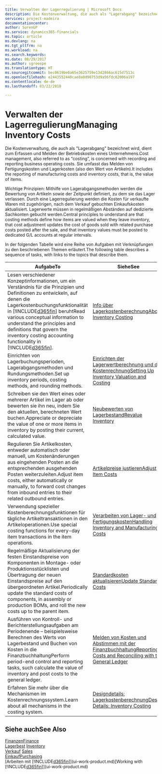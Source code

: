 ```yaml
---
title: Verwalten der Lagerregulierung | Microsoft Docs
description: Die Kostenverwaltung, die auch als "Lagerabgang" bezeichnet wird, dient zum Erfassen und Melden der Betriebskosten eines Unternehmens. Sie umfasst das Melden von Fertigungskosten und Lagerkosten (also den Wert von Artikeln).
services: project-madeira
documentationcenter: 
author: SorenGP
ms.service: dynamics365-financials
ms.topic: article
ms.devlang: na
ms.tgt_pltfrm: na
ms.workload: na
ms.search.keywords: 
ms.date: 08/29/2017
ms.author: sgroespe
ms.translationtype: HT
ms.sourcegitcommit: bec0619be0a65e3625759e13d2866ac615d7513c
ms.openlocfilehash: e2443552440cae8a0d90753d9a56fdc82006a197
ms.contentlocale: de-de
ms.lasthandoff: 03/22/2018

---
```

# <a name="managing-inventory-costs"></a><span data-ttu-id="a6f2e-104">Verwalten der Lagerregulierung</span><span class="sxs-lookup"><span data-stu-id="a6f2e-104">Managing Inventory Costs</span></span>
<span data-ttu-id="a6f2e-105">Die Kostenverwaltung, die auch als "Lagerabgang" bezeichnet wird, dient zum Erfassen und Melden der Betriebskosten eines Unternehmens.</span><span class="sxs-lookup"><span data-stu-id="a6f2e-105">Cost management, also referred to as “costing”, is concerned with recording and reporting business operating costs.</span></span> <span data-ttu-id="a6f2e-106">Sie umfasst das Melden von Fertigungskosten und Lagerkosten (also den Wert von Artikeln).</span><span class="sxs-lookup"><span data-stu-id="a6f2e-106">It includes the reporting of manufacturing costs and inventory costs, that is, the value of items.</span></span>   

<span data-ttu-id="a6f2e-107">Wichtige Prinzipien: Mithilfe von Lagerabgangsmethoden werden die Bewertung von Artikeln sowie der Zeitpunkt definiert, zu dem sie das Lager verlassen. Durch eine Lagerregulierung werden die Kosten für verkaufte Waren mit zugehörigen, nach dem Verkauf gebuchten Einkaufskosten aktualisiert. Lagerwerte müssen in regelmäßigen Abständen auf dedizierte Sachkonten gebucht werden.</span><span class="sxs-lookup"><span data-stu-id="a6f2e-107">Central principles to understand are that costing methods define how items are valued when they leave inventory, that cost adjustment updates the cost of goods sold with related purchase costs posted after the sale, and that inventory values must be posted to dedicated G/L accounts at regular intervals.</span></span>

<span data-ttu-id="a6f2e-108">In der folgenden Tabelle wird eine Reihe von Aufgaben mit Verknüpfungen zu den beschriebenen Themen erläutert.</span><span class="sxs-lookup"><span data-stu-id="a6f2e-108">The following table describes a sequence of tasks, with links to the topics that describe them.</span></span>

|<span data-ttu-id="a6f2e-109">**Aufgabe**</span><span class="sxs-lookup"><span data-stu-id="a6f2e-109">**To**</span></span>|<span data-ttu-id="a6f2e-110">**Siehe**</span><span class="sxs-lookup"><span data-stu-id="a6f2e-110">**See**</span></span>|  
|------------|-------------|  
|<span data-ttu-id="a6f2e-111">Lesen verschiedener Konzeptinformationen, um ein Verständnis für die Prinzipien und Definitionen zu entwickeln, auf denen die Lagerkostenbuchungsfunktionalität in [!INCLUDE[d365fin](includes/d365fin_md.md)] beruht</span><span class="sxs-lookup"><span data-stu-id="a6f2e-111">Read various conceptual information to understand the principles and definitions that govern the inventory costing accounting functionality in [!INCLUDE[d365fin](includes/d365fin_md.md)].</span></span>|[<span data-ttu-id="a6f2e-112">Info über Lagerkostenberechnung</span><span class="sxs-lookup"><span data-stu-id="a6f2e-112">About Inventory Costing</span></span>](finance-learn-about-costing.md)|  
|<span data-ttu-id="a6f2e-113">Einrichten von Lagerbuchungsperioden, Lagerabgangsmethoden und Rundungsmethoden.</span><span class="sxs-lookup"><span data-stu-id="a6f2e-113">Set up inventory periods, costing methods, and rounding methods.</span></span>|[<span data-ttu-id="a6f2e-114">Einrichten der Lagerwertberechnung und der Kostenrechnung</span><span class="sxs-lookup"><span data-stu-id="a6f2e-114">Setting Up Inventory Valuation and Costing</span></span>](finance-set-up-inventory-valuation-and-costing.md)|
|<span data-ttu-id="a6f2e-115">Schreiben sie den Wert eines oder mehrerer Artikel im Lager ab oder bewerten sie ihn neu, indem Sie den aktuellen, berechneten Wert buchen.</span><span class="sxs-lookup"><span data-stu-id="a6f2e-115">Appreciate or depreciate the value of one or more items in inventory by posting their current, calculated value.</span></span>|[<span data-ttu-id="a6f2e-116">Neubewerten von Lagerbestand</span><span class="sxs-lookup"><span data-stu-id="a6f2e-116">Revalue Inventory</span></span>](inventory-how-revalue-inventory.md)|
|<span data-ttu-id="a6f2e-117">Regulieren Sie Artikelkosten, entweder automatisch oder manuell, um Kostenänderungen aus eingehenden Posten an die entsprechenden ausgehenden Posten weiterzuleiten.</span><span class="sxs-lookup"><span data-stu-id="a6f2e-117">Adjust item costs, either automatically or manually, to forward cost changes from inbound entries to their related outbound entries.</span></span>|[<span data-ttu-id="a6f2e-118">Artikelpreise justieren</span><span class="sxs-lookup"><span data-stu-id="a6f2e-118">Adjust Item Costs</span></span>](inventory-how-adjust-item-costs.md)|
|<span data-ttu-id="a6f2e-119">Verwendung spezieller Kostenberechnungsfunktionen für tägliche Artikeltransaktionen in den Artikeloperationen.</span><span class="sxs-lookup"><span data-stu-id="a6f2e-119">Use special costing functions for every-day item transactions in the item operations.</span></span>|[<span data-ttu-id="a6f2e-120">Verarbeiten von Lager- und Fertigungskosten</span><span class="sxs-lookup"><span data-stu-id="a6f2e-120">Handling Inventory and Manufacturing Costs</span></span>](finance-handle-inventory-and-manufacturing-costs.md)|  
|<span data-ttu-id="a6f2e-121">Regelmäßige Aktualisierung der festen Einstandspreise von Komponenten in Montage- oder Produktionsstücklisten und Übertragung der neuen Einstandspreise auf den übergeordneten Artikel.</span><span class="sxs-lookup"><span data-stu-id="a6f2e-121">Periodically update the standard costs of components, in assembly or production BOMs, and roll the new costs up to the parent item.</span></span>|[<span data-ttu-id="a6f2e-122">Standardkosten aktualisieren</span><span class="sxs-lookup"><span data-stu-id="a6f2e-122">Update Standard Costs</span></span>](finance-how-to-update-standard-costs.md)|
|<span data-ttu-id="a6f2e-123">Ausführen von Kontroll- und Berichterstellungsaufgaben am Periodenende – beispielsweise Berechnen des Werts von Lagerbestand und Buchen von Kosten in die Finanzbuchhaltung</span><span class="sxs-lookup"><span data-stu-id="a6f2e-123">Perform period-end control and reporting tasks, such calculate the value of inventory and post costs to the general ledger.</span></span>|[<span data-ttu-id="a6f2e-124">Melden von Kosten und Abstimmen mit der Finanzbuchhaltung</span><span class="sxs-lookup"><span data-stu-id="a6f2e-124">Reporting Costs and Reconciling with the General Ledger</span></span>](finance-report-costs-and-reconcile-with-the-general-ledger.md)|  
|<span data-ttu-id="a6f2e-125">Erfahren Sie mehr über die Mechanismen im Kostenrechnungssystem.</span><span class="sxs-lookup"><span data-stu-id="a6f2e-125">Learn about all mechanisms in the costing system.</span></span>|[<span data-ttu-id="a6f2e-126">Designdetails: Lagerkostenberechnung</span><span class="sxs-lookup"><span data-stu-id="a6f2e-126">Design Details: Inventory Costing</span></span>](design-details-inventory-costing.md)|  

## <a name="see-also"></a><span data-ttu-id="a6f2e-127">Siehe auch</span><span class="sxs-lookup"><span data-stu-id="a6f2e-127">See Also</span></span>  
 [<span data-ttu-id="a6f2e-128">Finanzen</span><span class="sxs-lookup"><span data-stu-id="a6f2e-128">Finance</span></span>](finance.md)  
 <span data-ttu-id="a6f2e-129">[Lagerbest](inventory-manage-inventory.md) </span><span class="sxs-lookup"><span data-stu-id="a6f2e-129">[Inventory](inventory-manage-inventory.md) </span></span>  
 <span data-ttu-id="a6f2e-130">[Verkauf](sales-manage-sales.md) </span><span class="sxs-lookup"><span data-stu-id="a6f2e-130">[Sales](sales-manage-sales.md) </span></span>  
 [<span data-ttu-id="a6f2e-131">Einkauf</span><span class="sxs-lookup"><span data-stu-id="a6f2e-131">Purchasing</span></span>](purchasing-manage-purchasing.md)  
 <span data-ttu-id="a6f2e-132">[Arbeiten mit [!INCLUDE[d365fin](includes/d365fin_md.md)]](ui-work-product.md)</span><span class="sxs-lookup"><span data-stu-id="a6f2e-132">[Working with [!INCLUDE[d365fin](includes/d365fin_md.md)]](ui-work-product.md)</span></span>

